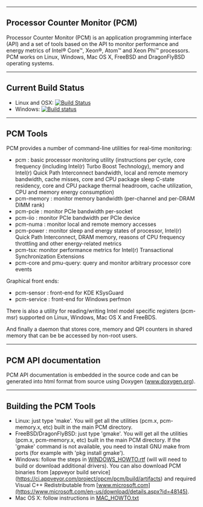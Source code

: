--------------------------------------------------------------------------------
Processor Counter Monitor (PCM)
--------------------------------------------------------------------------------

Processor Counter Monitor (PCM) is an application programming interface (API) and a set of tools based on the API to monitor performance and energy metrics of Intel&reg; Core&trade;, Xeon&reg;, Atom&trade; and Xeon Phi&trade; processors. PCM works on Linux, Windows, Mac OS X, FreeBSD and DragonFlyBSD operating systems.

--------------------------------------------------------------------------------
Current Build Status
--------------------------------------------------------------------------------

- Linux and OSX: [![Build Status](https://travis-ci.org/opcm/pcm.svg?branch=master)](https://travis-ci.org/opcm/pcm)
- Windows: [![Build status](https://ci.appveyor.com/api/projects/status/0ytkojay9r0o6sxy?svg=true)](https://ci.appveyor.com/project/opcm/pcm)

--------------------------------------------------------------------------------
PCM Tools
--------------------------------------------------------------------------------

PCM provides a number of command-line utilities for real-time monitoring:

- pcm : basic processor monitoring utility (instructions per cycle, core frequency (including Intel(r) Turbo Boost Technology), memory and Intel(r) Quick Path Interconnect bandwidth, local and remote memory bandwidth, cache misses, core and CPU package sleep C-state residency, core and CPU package thermal headroom, cache utilization, CPU and memory energy consumption)
- pcm-memory : monitor memory bandwidth (per-channel and per-DRAM DIMM rank)
- pcm-pcie : monitor PCIe bandwidth per-socket
- pcm-iio : monitor PCIe bandwidth per PCIe device
- pcm-numa : monitor local and remote memory accesses
- pcm-power : monitor sleep and energy states of processor, Intel(r) Quick Path Interconnect, DRAM memory, reasons of CPU frequency throttling and other energy-related metrics
- pcm-tsx: monitor performance metrics for Intel(r) Transactional Synchronization Extensions
- pcm-core and pmu-query: query and monitor arbitrary processor core events

Graphical front ends:
- pcm-sensor :  front-end for KDE KSysGuard
- pcm-service :  front-end for Windows perfmon

There is also a utility for reading/writing Intel model specific registers (pcm-msr) supported on Linux, Windows, Mac OS X and FreeBDS.

And finally a daemon that stores core, memory and QPI counters in shared memory that can be be accessed by non-root users.

--------------------------------------------------------------------------------
PCM API documentation
--------------------------------------------------------------------------------

PCM API documentation is embedded in the source code and can be generated into html format from source using Doxygen (www.doxygen.org).

--------------------------------------------------------------------------------
Building the PCM Tools
--------------------------------------------------------------------------------

- Linux: just type 'make'. You will get all the utilities (pcm.x, pcm-memory.x, etc) built in the main PCM directory.
- FreeBSD/DragonFlyBSD: just type 'gmake'. You will get all the utilities (pcm.x, pcm-memory.x, etc) built in the main PCM directory. If the 'gmake' command is not available, you need to install GNU make from ports (for example with 'pkg install gmake').
- Windows: follow the steps in [WINDOWS_HOWTO.rtf](https://github.com/opcm/pcm/blob/master/WINDOWS_HOWTO.rtf) (will will need to build or download additional drivers). You can also download PCM binaries from [appveyor build service] (https://ci.appveyor.com/project/opcm/pcm/build/artifacts) and required Visual C++ Redistributable from [www.microsoft.com](https://www.microsoft.com/en-us/download/details.aspx?id=48145).
- Mac OS X: follow instructions in [MAC_HOWTO.txt](https://github.com/opcm/pcm/blob/master/MAC_HOWTO.txt)

